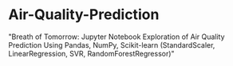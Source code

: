 # Air-Quality-Prediction
"Breath of Tomorrow: Jupyter Notebook Exploration of Air Quality Prediction Using Pandas, NumPy, Scikit-learn (StandardScaler, LinearRegression, SVR, RandomForestRegressor)"
